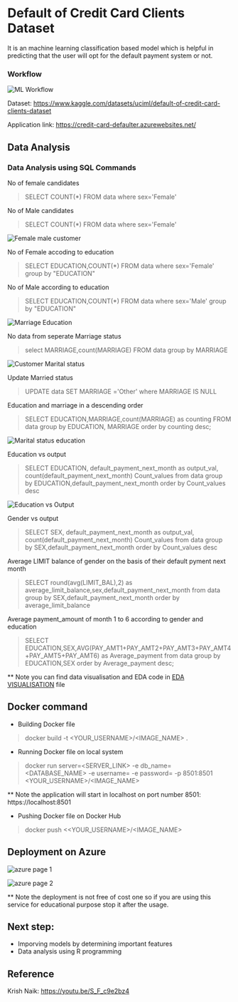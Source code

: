 # Default of Credit Card Clients Dataset
It is an machine learning classification based model which is helpful in predicting that the user will opt for the default payment system or not.
### Workflow 
![ML Workflow](https://github.com/SaurabhNair239/Credit-card-default-predictor/blob/main/Imgs/workflow.jpg)

Dataset: https://www.kaggle.com/datasets/uciml/default-of-credit-card-clients-dataset

Application link: https://credit-card-defaulter.azurewebsites.net/

## Data Analysis

###  Data Analysis using SQL Commands 

No of female candidates
> SELECT COUNT(*) FROM data where sex='Female' 

No of Male candidates

> SELECT COUNT(*) FROM data where sex='Female' 

![Female male customer](https://github.com/SaurabhNair239/Credit-card-default-predictor/blob/main/notebook/figure1.jpeg)

No of Female accoding to education

> SELECT EDUCATION,COUNT(*) FROM data where sex='Female' group by "EDUCATION" 
 
No of Male according to education

> SELECT EDUCATION,COUNT(*) FROM data where sex='Male' group by "EDUCATION" 

![Marriage Education](https://github.com/SaurabhNair239/Credit-card-default-predictor/blob/main/notebook/figure2.jpeg)

No data from seperate Marriage status

> select MARRIAGE,count(MARRIAGE) FROM data group by MARRIAGE

![Customer Marital status](https://github.com/SaurabhNair239/Credit-card-default-predictor/blob/main/notebook/figure3.jpeg)

Update Married status

> UPDATE data SET MARRIAGE ='Other' where MARRIAGE IS NULL

Education and marriage in a descending order

> SELECT EDUCATION,MARRIAGE,count(MARRIAGE) as counting FROM data group by EDUCATION, MARRIAGE order by counting desc;

![Marital status education](https://github.com/SaurabhNair239/Credit-card-default-predictor/blob/main/notebook/figure4.jpeg)

Education vs output

> SELECT EDUCATION, default_payment_next_month as output_val, count(default_payment_next_month) Count_values from data group by EDUCATION,default_payment_next_month order by Count_values desc

![Education vs Output](https://github.com/SaurabhNair239/Credit-card-default-predictor/blob/main/notebook/figure5.jpeg)

Gender vs output

> SELECT SEX, default_payment_next_month as output_val, count(default_payment_next_month) Count_values from data group by SEX,default_payment_next_month order by Count_values desc

Average LIMIT balance of gender on the basis of their default pyment next month

> SELECT round(avg(LIMIT_BAL),2) as average_limit_balance,sex,default_payment_next_month from data group by SEX,default_payment_next_month order by average_limit_balance  

Average payment_amount of month 1 to 6 according to gender and education 

> SELECT EDUCATION,SEX,AVG(PAY_AMT1+PAY_AMT2+PAY_AMT3+PAY_AMT4+PAY_AMT5+PAY_AMT6) as Average_payment from data group by EDUCATION,SEX order by Average_payment desc;

** Note you can find data visualisation and EDA code in [EDA VISUALISATION](https://github.com/SaurabhNair239/Credit-card-default-predictor/blob/main/notebook/EDA%20VISUALISATION.ipynb) file

## Docker command
*  Building Docker file
> docker build -t <YOUR_USERNAME>/<IMAGE_NAME> .

* Running Docker file on local system
> docker run server=<SERVER_LINK> -e db_name=<DATABASE_NAME> -e username=<USERNAME> -e password=<PASSWORD> -p 8501:8501 <YOUR_USERNAME>/<IMAGE_NAME> 

** Note the application will start in localhost on port number 8501: https://localhost:8501

* Pushing Docker file on Docker Hub 
>docker push <<YOUR_USERNAME>/<IMAGE_NAME>

## Deployment on Azure

![azure page 1](https://github.com/SaurabhNair239/Credit-card-default-predictor/blob/main/Imgs/azure_1.jpg)

![azure page 2](https://github.com/SaurabhNair239/Credit-card-default-predictor/blob/main/Imgs/azure_2.jpg)

** Note the deployment is not free of cost one so if you are using this service for educational purpose stop it after the usage. 

## Next step:
* Imporving models by determining important features
* Data analysis using R programming 

## Reference

Krish Naik: https://youtu.be/S_F_c9e2bz4
